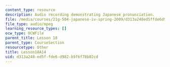 ```yaml
---
content_type: resource
description: Audio recording demonstrating Japanese pronunciation.
file: /media/courses/21g-504-japanese-iv-spring-2009/d313a248ed5ffde6d982b9f6f78b02cd_Lesson18A14.mp3
file_type: audio/mpeg
learning_resource_types: []
ocw_type: OCWFile
parent_title: Lesson 18
parent_type: CourseSection
resourcetype: Other
title: Lesson18A14
uid: d313a248-ed5f-fde6-d982-b9f6f78b02cd
---
```

